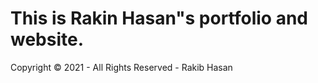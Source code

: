 # This is Rakin Hasan"s portfolio and website. 
Copyright © 2021 - All Rights Reserved - Rakib Hasan
